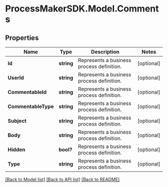 
# ProcessMakerSDK.Model.Comments

## Properties

Name | Type | Description | Notes
------------ | ------------- | ------------- | -------------
**Id** | **string** | Represents a business process definition. | [optional] 
**UserId** | **string** | Represents a business process definition. | [optional] 
**CommentableId** | **string** | Represents a business process definition. | [optional] 
**CommentableType** | **string** | Represents a business process definition. | [optional] 
**Subject** | **string** | Represents a business process definition. | [optional] 
**Body** | **string** | Represents a business process definition. | [optional] 
**Hidden** | **bool?** | Represents a business process definition. | [optional] 
**Type** | **string** | Represents a business process definition. | [optional] 

[[Back to Model list]](../README.md#documentation-for-models)
[[Back to API list]](../README.md#documentation-for-api-endpoints)
[[Back to README]](../README.md)


